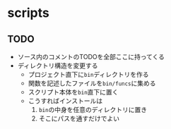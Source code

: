 # scripts

## TODO
* ソース内のコメントのTODOを全部ここに持ってくる
* ディレクトリ構造を変更する
  * プロジェクト直下に`bin`ディレクトリを作る
  * 関数を記述したファイルを`bin/funcs`に集める
  * スクリプト本体を`bin`直下に置く
  * こうすればインストールは
    1. `bin`の中身を任意のディレクトリに置き
    1. そこにパスを通すだけでよい
